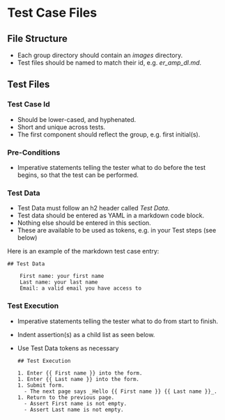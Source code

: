 # Test Case Files

## File Structure

* Each group directory should contain an _images_ directory.
* Test files should be named to match their id, e.g. _er_amp_dl.md_.

## Test Files

### Test Case Id

* Should be lower-cased, and hyphenated.
* Short and unique across tests.
* The first component should reflect the group, e.g. first initial(s).

### Pre-Conditions

* Imperative statements telling the tester what to do before the test begins, so that the test can be performed.

### Test Data

* Test Data must follow an h2 header called _Test Data_.
* Test data should be entered as YAML in a markdown code block.
* Nothing else should be entered in this section.
* These are available to be used as tokens, e.g. in your Test steps (see below)

Here is an example of the markdown test case entry:

    ## Test Data
    
        First name: your first name
        Last name: your last name
        Email: a valid email you have access to

### Test Execution

* Imperative statements telling the tester what to do from start to finish.
* Indent assertion(s) as a child list as seen below.
* Use Test Data tokens as necessary

      ## Test Execution
   
      1. Enter {{ First name }} into the form.
      1. Enter {{ Last name }} into the form.
      1. Submit form.
        - The next page says _Hello {{ First name }} {{ Last name }}_.
      1. Return to the previous page.
        - Assert First name is not empty.
        - Assert Last name is not empty.
